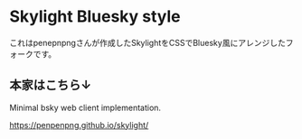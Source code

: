 # Skylight Bluesky style

これはpenepnpngさんが作成したSkylightをCSSでBluesky風にアレンジしたフォークです。

## 本家はこちら↓

Minimal bsky web client implementation.

https://penpenpng.github.io/skylight/
